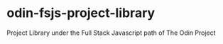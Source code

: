 # odin-fsjs-project-library
Project Library under the Full Stack Javascript path of The Odin Project
